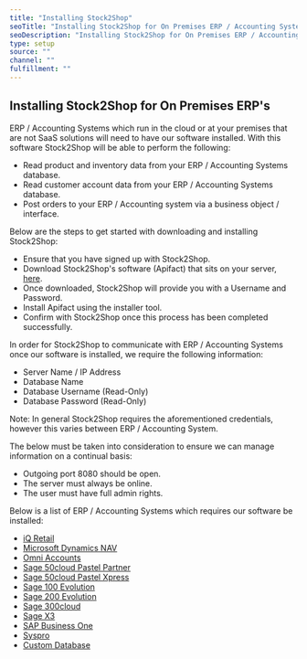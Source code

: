 ```yaml
---
title: "Installing Stock2Shop"
seoTitle: "Installing Stock2Shop for On Premises ERP / Accounting Systems"
seoDescription: "Installing Stock2Shop for On Premises ERP / Accounting Systems"
type: setup
source: ""
channel: ""
fulfillment: ""
---
```


## Installing Stock2Shop for On Premises ERP's
ERP / Accounting Systems which run in the cloud or at your premises that are not SaaS solutions will need to have our software installed.
With this software Stock2Shop will be able to perform the following:

- Read product and inventory data from your ERP / Accounting Systems database.
- Read customer account data from your ERP / Accounting Systems database.
- Post orders to your ERP / Accounting system via a business object / interface.

Below are the steps to get started with downloading and installing Stock2Shop:

- Ensure that you have signed up with Stock2Shop.
- Download Stock2Shop's software (Apifact) that sits on your server, [here](https://apifact.com "Apifact download link").
- Once downloaded, Stock2Shop will provide you with a Username and Password.
- Install Apifact using the installer tool.
- Confirm with Stock2Shop once this process has been completed successfully.

In order for Stock2Shop to communicate with ERP / Accounting Systems once our software is installed, we require the following information:

- Server Name / IP Address
- Database Name
- Database Username (Read-Only)
- Database Password (Read-Only)

Note: In general Stock2Shop requires the aforementioned credentials, however this varies between ERP / Accounting System.

The below must be taken into consideration to ensure we can manage information on a continual basis:

- Outgoing port 8080 should be open.
- The server must always be online.
- The user must have full admin rights.

Below is a list of ERP / Accounting Systems which requires our software be installed:

- [iQ Retail](/help/setup/iq-retail/ "iQ Retail Setup and Configuration")
- [Microsoft Dynamics NAV](/help/setup/microsoft-dynamics-nav/ "Microsoft Dynamics NAV Setup and Configuration")
- [Omni Accounts](/help/setup/omni-accounts/ "Omni Accounts Setup and Configuration")
- [Sage 50cloud Pastel Partner](/help/setup/sage-50cloud-pastel-partner/ "Sage 50cloud Pastel Partner Setup and Configuration")
- [Sage 50cloud Pastel Xpress](/help/setup/sage-50cloud-pastel-xpress/ "Sage 50cloud Pastel Xpress Setup and Configuration")
- [Sage 100 Evolution](/help/setup/sage-100-evolution/ "Sage 100 Evolution Setup and Configuration")
- [Sage 200 Evolution](/help/setup/sage-200-evolution/ "Sage 200 Evolution Setup and Configuration")
- [Sage 300cloud](/help/setup/sage-300cloud/ "Sage 300cloud Setup and Configuration")
- [Sage X3](/help/setup/sage-x3/ "Sage X3 Setup and Configuration")
- [SAP Business One](/help/setup/sap-business-one/ "SAP Business One Setup and Configuration")
- [Syspro](/help/setup/syspro/ "Syspro Setup and Configuration")
- [Custom Database](/help/setup/custom-database/ "Custom Database Setup and Configuration")


